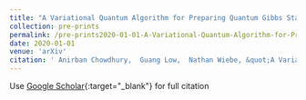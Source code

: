 ```yaml
---
title: "A Variational Quantum Algorithm for Preparing Quantum Gibbs States"
collection: pre-prints
permalink: /pre-prints2020-01-01-A-Variational-Quantum-Algorithm-for-Preparing-Quantum-Gibbs-States
date: 2020-01-01
venue: 'arXiv'
citation: ' Anirban Chowdhury,  Guang Low,  Nathan Wiebe, &quot;A Variational Quantum Algorithm for Preparing Quantum Gibbs States.&quot; arXiv, 2020.'
---
```

Use [Google Scholar](https://scholar.google.com/scholar?q=A+Variational+Quantum+Algorithm+for+Preparing+Quantum+Gibbs+States){:target="_blank"} for full citation